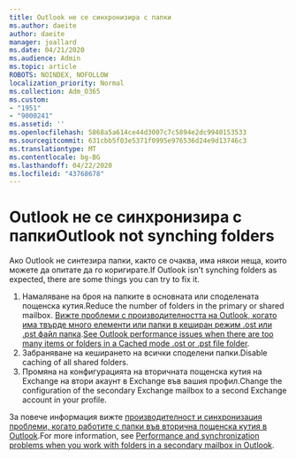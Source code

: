 ```yaml
---
title: Outlook не се синхронизира с папки
ms.author: daeite
author: daeite
manager: joallard
ms.date: 04/21/2020
ms.audience: Admin
ms.topic: article
ROBOTS: NOINDEX, NOFOLLOW
localization_priority: Normal
ms.collection: Adm_O365
ms.custom:
- "1951"
- "9000241"
ms.assetid: ''
ms.openlocfilehash: 5868a5a614ce44d3007c7c5894e2dc9940153533
ms.sourcegitcommit: 631cbb5f03e5371f0995e976536d24e9d13746c3
ms.translationtype: MT
ms.contentlocale: bg-BG
ms.lasthandoff: 04/22/2020
ms.locfileid: "43768678"
---
```

# <a name="outlook-not-synching-folders"></a><span data-ttu-id="f3dda-102">Outlook не се синхронизира с папки</span><span class="sxs-lookup"><span data-stu-id="f3dda-102">Outlook not synching folders</span></span>

<span data-ttu-id="f3dda-103">Ако Outlook не синтезира папки, както се очаква, има някои неща, които можете да опитате да го коригирате.</span><span class="sxs-lookup"><span data-stu-id="f3dda-103">If Outlook isn't synching folders as expected, there are some things you can try to fix it.</span></span>

1. <span data-ttu-id="f3dda-104">Намаляване на броя на папките в основната или споделената пощенска кутия.</span><span class="sxs-lookup"><span data-stu-id="f3dda-104">Reduce the number of folders in the primary or shared mailbox.</span></span> <span data-ttu-id="f3dda-105">[Вижте проблеми с производителността на Outlook, когато има твърде много елементи или папки в кеширан режим .ost или .pst файл папка](https://support.microsoft.com/help/2768656).</span><span class="sxs-lookup"><span data-stu-id="f3dda-105">[See Outlook performance issues when there are too many items or folders in a Cached mode .ost or .pst file folder](https://support.microsoft.com/help/2768656).</span></span>
2. <span data-ttu-id="f3dda-106">Забраняване на кеширането на всички споделени папки.</span><span class="sxs-lookup"><span data-stu-id="f3dda-106">Disable caching of all shared folders.</span></span>
3. <span data-ttu-id="f3dda-107">Промяна на конфигурацията на вторичната пощенска кутия на Exchange на втори акаунт в Exchange във вашия профил.</span><span class="sxs-lookup"><span data-stu-id="f3dda-107">Change the configuration of the secondary Exchange mailbox to a second Exchange account in your profile.</span></span>

<span data-ttu-id="f3dda-108">За повече информация вижте [производителност и синхронизация проблеми, когато работите с папки във вторична пощенска кутия в Outlook](https://support.microsoft.com/help/3115602).</span><span class="sxs-lookup"><span data-stu-id="f3dda-108">For more information, see [Performance and synchronization problems when you work with folders in a secondary mailbox in Outlook](https://support.microsoft.com/help/3115602).</span></span>
